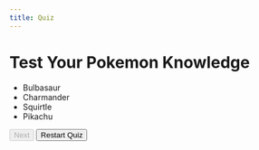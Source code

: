 ```yaml
---
title: Quiz
---
```

<html>
<head>
    <link rel="stylesheet" type="text/css" href="QuizStyle.css">
</head>
<body>
    <div class="quiz-container">
        <h1>Test Your Pokemon Knowledge</h1>
        <p id="question"></p>
        <ul id="options-list">
            <li id="option-1" onclick="checkAnswer(1)">Bulbasaur</li>
            <li id="option-2" onclick="checkAnswer(2)">Charmander</li>
            <li id="option-3" onclick="checkAnswer(3)">Squirtle</li>
            <li id="option-4" onclick="checkAnswer(4)">Pikachu</li>
        </ul>
        <button id="next-button" disabled>Next</button>
        <button id="restart-button">Restart Quiz</button>
        <p id="result"></p>
    </div>
    <script src="Qscript.js"></script>
</body>
</html>